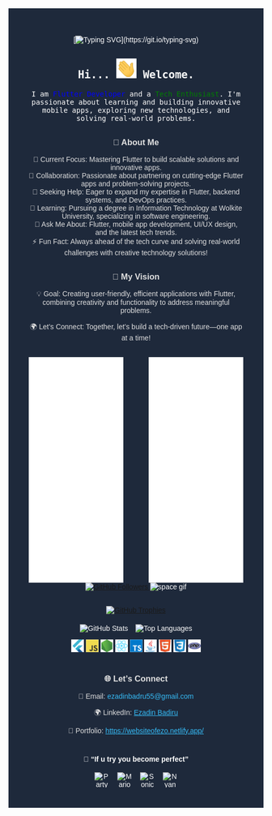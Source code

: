 <div style="background: #1e293b; color: #ffffff; padding: 40px; font-family: Arial, sans-serif; text-align: center;">

  <!-- Welcome Text Animations -->
 [![Typing SVG](https://readme-typing-svg.demolab.com?font=Mulish&size=30&pause=1000&color=19F73B&width=800&lines=I+am+Ezadin+Flutter+Developer;Welcome+to+my+GitHub+profile.)](https://git.io/typing-svg)

<h2>
    <samp>
        Hi... <img src="https://raw.githubusercontent.com/itspriyo/itspriyo/main/src/hi.gif" width="40px" alt="👋"> Welcome.
	</samp>
</h2>    
<p>
    <samp>
    I am <span style="color:blue">Flutter Developer</span> and a <span style="color:green">Tech Enthusiast</span>. I'm passionate about learning and building innovative mobile apps, exploring new technologies, and solving real-world problems.
    </samp>
</p>


  <!-- About Me Section -->
  <div style="margin-top: 30px; font-family: 'Arial', sans-serif; color: #E0E0E0;">
    <h3>💫 About Me</h3>
    <ul style="list-style-type: none; padding: 0;">
      <li>🔭 Current Focus: Mastering Flutter to build scalable solutions and innovative apps.</li>
      <li>👯 Collaboration: Passionate about partnering on cutting-edge Flutter apps and problem-solving projects.</li>
      <li>🤝 Seeking Help: Eager to expand my expertise in Flutter, backend systems, and DevOps practices.</li>
      <li>🌱 Learning: Pursuing a degree in Information Technology at Wolkite University, specializing in software engineering.</li>
      <li>💬 Ask Me About: Flutter, mobile app development, UI/UX design, and the latest tech trends.</li>
      <li>⚡ Fun Fact: Always ahead of the tech curve and solving real-world challenges with creative technology solutions!</li>
    </ul>
  </div>

  <!-- Vision Section -->
  <div style="margin-top: 30px; color: #E0E0E0;">
    <h3>🎯 My Vision</h3>
    <p>💡 Goal: Creating user-friendly, efficient applications with Flutter, combining creativity and functionality to address meaningful problems.</p>
    <p>🌍 Let’s Connect: Together, let’s build a tech-driven future—one app at a time!</p>
  </div>

  <!-- Chess Section -->
  <div align="left" width="100%" style="margin-top: 30px;">
    <img width="44%" style="margin:0px;padding:0px" height="445px" src="https://raw.githubusercontent.com/arash-hacker/gess/main/chess1.svg" align="left" alt="Chess Profile"/>
    <img width="44%" style="margin:0px;padding:0px" height="445px" src="https://raw.githubusercontent.com/arash-hacker/gess/main/chess.svg" align="right" alt="Last Game"/>
  </div>

  <!-- Social and Follow Links -->
  <p align="center">
    <a href="https://github.com/ezadin2">
        <img alt="GitHub Followers" src="https://img.shields.io/github/followers/ezadin2?style=social">
    </a>
    <img src="https://media.giphy.com/media/WUlplcMpOCEmTGBtBW/giphy.gif" width="30" alt="space gif">
  </p>

  <!-- GitHub Stats & Trophies -->
  <div style="margin-top: 30px;">
    <a href="https://github.com/ezadin2">
      <img src="https://github-profile-trophy.vercel.app/?username=ezadin2&column=7&theme=onedark" alt="GitHub Trophies" style="max-width: 100%;" />
    </a>
    <div style="display: flex; justify-content: center; gap: 15px; margin-top: 20px;">
      <img src="https://github-readme-stats.vercel.app/api?username=ezadin2&show_icons=true&theme=radical" alt="GitHub Stats" style="max-width: 48%;" />
      <img src="https://github-readme-stats.vercel.app/api/top-langs/?username=ezadin2&layout=compact&theme=radical&count_private=true" alt="Top Languages" style="max-width: 48%;" />
    </div>
  </div>

  <!-- Tech Stack -->
  <p align="center">
    <img src="https://raw.githubusercontent.com/devicons/devicon/master/icons/flutter/flutter-original.svg" width="25px" height="25px" alt="Flutter"/>
    <img src="https://raw.githubusercontent.com/devicons/devicon/master/icons/javascript/javascript-original.svg" width="25px" height="25px" alt="JavaScript"/>
    <img src="https://raw.githubusercontent.com/devicons/devicon/master/icons/nodejs/nodejs-original.svg" width="25px" height="25px" alt="Node.js"/>
    <img src="https://raw.githubusercontent.com/devicons/devicon/master/icons/react/react-original.svg" width="25px" height="25px" alt="React"/>
    <img src="https://raw.githubusercontent.com/devicons/devicon/master/icons/typescript/typescript-original.svg" width="25px" height="25px" alt="TypeScript"/>
    <img src="https://raw.githubusercontent.com/devicons/devicon/master/icons/java/java-original.svg" width="25px" height="25px" alt="Java"/>
    <img src="https://raw.githubusercontent.com/devicons/devicon/master/icons/html5/html5-original.svg" width="25px" height="25px" alt="HTML"/>
    <img src="https://raw.githubusercontent.com/devicons/devicon/master/icons/css3/css3-original.svg" width="25px" height="25px" alt="CSS"/>
    <img src="https://raw.githubusercontent.com/devicons/devicon/master/icons/php/php-original.svg" width="25px" height="25px" alt="PHP"/>
  </p>

  <!-- Contact & Social Links -->
  <div style="margin-top: 40px; color: #E0E0E0;">
    <h3>🌐 Let’s Connect</h3>
    <p>📧 Email: <a href="mailto:ezadinbadru55@gmail.com" style="color: #36BCF7; text-decoration: none;">ezadinbadru55@gmail.com</a></p>
    <p>🌍 LinkedIn: <a href="https://www.linkedin.com/in/ezadin-badiru-98b9862a6" target="blank" style="color: #36BCF7;">Ezadin Badiru</a></p>
    <p>🌟 Portfolio: <a href="https://websiteofezo.netlify.app/" style="color: #36BCF7;" target="blank">https://websiteofezo.netlify.app/</a></p>
  </div>

  <!-- Fun GIFs & Final Thoughts -->
  <div style="margin-top: 40px;">
    <h4>🚀 “If u try you become perfect”</h4>
    <div style="display: flex; justify-content: center; gap: 15px;">
      <img src="https://emojis.slackmojis.com/emojis/images/1598364417/10264/partykeanu.gif" width="30" height="30" alt="Party Keanu"/>
      <img src="https://emojis.slackmojis.com/emojis/images/1450319445/43/mario.gif" width="30" height="30" alt="Mario"/>
      <img src="https://emojis.slackmojis.com/emojis/images/1450372448/149/sonic.gif" width="30" height="30" alt="Sonic"/>
      <img src="https://emojis.slackmojis.com/emojis/images/1450458551/184/nyancat_big.gif" width="30" height="30" alt="Nyan Cat"/>
    </div>
  </div>
</div>
